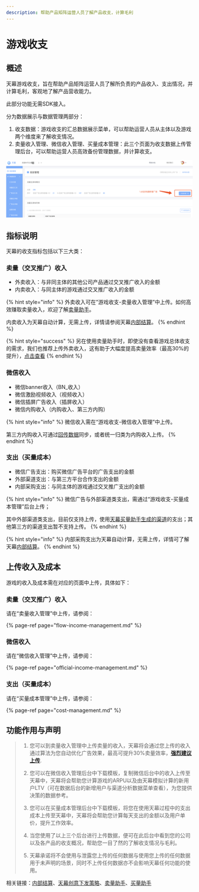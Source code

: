 ```yaml
---
description: 帮助产品矩阵运营人员了解产品收支，计算毛利
---
```


# 游戏收支

## **概述**

天幕游戏收支，旨在帮助产品矩阵运营人员了解所负责的产品收入、支出情况，并计算毛利，客观地了解产品营收能力。

此部分功能无需SDK接入。

分为数据展示与数据管理两部分：

1. 收支数据：游戏收支的汇总数据展示菜单，可以帮助运营人员从主体以及游戏两个维度来了解收支情况。
2. 卖量收入管理、微信收入管理、买量成本管理：此三个页面为收支数据上传管理后台，可以帮助运营人员高效备份管理数据，并计算收支。

![&#x6E38;&#x620F;&#x6536;&#x652F;](../../.gitbook/assets/image%20%2871%29.png)

## 指标说明

天幕的收支指标包括以下三大类：

### **卖量（交叉推广）收入**

* 外卖收入：与非同主体的其他公司产品通过交叉推广收入的金额
* 内卖收入：与同主体的游戏通过交叉推广收入的金额

{% hint style="info" %}
外卖收入可在”游戏收支-卖量收入管理”中上传。如何高效赚取卖量收入，欢迎了解[卖量助手](../../selling/)。

内卖收入为天幕自动计算，无需上传，详情请参阅天幕[内部结算](../internal-settlement.md)。
{% endhint %}

{% hint style="success" %}
另在使用卖量助手时，即使没有查看游戏总体收支的需求，我们也推荐上传外卖收入，这有助于大幅度提高卖量效率（最高30%的提升），[点击查看](../../selling/creative-strategy.md#4-wei-shen-me-jian-yi-shang-chuan-mai-liang-shou-ru)
{% endhint %}

### **微信收入**

* 微信banner收入（BN\_收入）
* 微信激励视频收入（视频收入）
* 微信插屏广告收入（插屏收入）
* 微信内购收入（内购收入、第三方内购）

{% hint style="info" %}
微信收入需在“游戏收支-微信收入管理”中上传。

第三方内购收入可通过[回传数据](../../game-data/dev-guide/pay.md)同步，或者统一归类为内购收入上传。
{% endhint %}

### **支出（买量成本）**

* 微信广告支出：购买微信广告平台的广告支出的金额
* 外部渠道支出：与第三方平台合作支出的金额
* 内部采购支出：与同主体的游戏通过交叉推广支出的金额

{% hint style="info" %}
微信广告与外部渠道类支出，需通过“游戏收支-买量成本管理”后台上传；

其中外部渠道类支出，目前仅支持上传，使用[天幕买量助手生成的渠道](../../channel/main-features/channel-management.md)的支出；其他第三方的渠道支出暂不支持上传。
{% endhint %}

{% hint style="info" %}
内部采购支出为天幕自动计算，无需上传，详情可了解天幕[内部结算](../internal-settlement.md)。
{% endhint %}

## 上传收入及成本

游戏的收入及成本需在对应的页面中上传，具体如下：

### 卖量（交叉推广）收入

请在“卖量收入管理”中上传，请参阅：

{% page-ref page="flow-income-management.md" %}

### 微信收入

请在“微信收入管理”中上传，请参阅：

{% page-ref page="official-income-management.md" %}

### **支出（买量成本）**

请在“买量成本管理”中上传，请参阅：

{% page-ref page="cost-management.md" %}

## 功能作用与声明

> 1. 您可以到卖量收入管理中上传卖量的收入，天幕将会通过您上传的收入通过算法为您自动优化广告效果，最高可提升30%卖量效率，[**强烈建议上传**](../../selling/creative-strategy.md#4-wei-shen-me-jian-yi-shang-chuan-shou-ru).
>
> 2. 您可以在微信收入管理后台中下载模板，复制微信后台中的收入上传至天幕中，天幕将会帮助您计算游戏的ARPU以及由天幕模拟计算的新用户LTV（可在数据后台的新增用户与渠道分析数据菜单查看），为您提供决策的数据参考。
>
> 3. 您可以在买量成本管理后台中下载模板，将您在使用天幕过程中的支出成本上传至天幕中，天幕将会帮助您计算每天支出的金额以及用户单价，提升工作效率。
>
> 4. 当您使用了以上三个后台进行上传数据，便可在此后台中看到您的公司以及各产品的收支概况，帮助您一目了然的了解收支情况与毛利。
>
> 5. 天幕承诺将不会使用与泄露您上传的任何数据与使用您上传的任何数据用于未声明的场景，同时不上传任何数据亦不会影响天幕任何功能的使用。

相关链接：[内部结算](../internal-settlement.md)、[天幕创意下发策略](../../selling/creative-strategy.md)、[卖量助手](../../selling/)、[买量助手](../../channel/)

